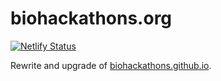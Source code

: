 # biohackathons.org

[![Netlify Status](https://api.netlify.com/api/v1/badges/bf990ae3-caf1-4429-8b30-7d2f8332e568/deploy-status)](https://app.netlify.com/sites/biohackathons/deploys)

Rewrite and upgrade of [biohackathons.github.io](https://biohackathons.github.io).
